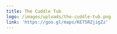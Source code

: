 ```yaml
---
title: The Cuddle Tub
logo: /images/uploads/the-cuddle-tub.png
link: 'https://goo.gl/maps/KET5RZjigZz'
---
```


